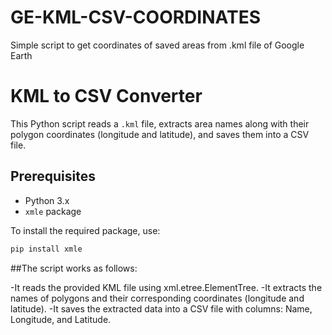 # GE-KML-CSV-COORDINATES
Simple script to get coordinates of saved areas from .kml file of Google Earth

# KML to CSV Converter

This Python script reads a `.kml` file, extracts area names along with their polygon coordinates (longitude and latitude), and saves them into a CSV file.

## Prerequisites

- Python 3.x
- `xmle` package

To install the required package, use:
```bash
pip install xmle
```

##The script works as follows:

-It reads the provided KML file using xml.etree.ElementTree.
-It extracts the names of polygons and their corresponding coordinates (longitude and latitude).
-It saves the extracted data into a CSV file with columns: Name, Longitude, and Latitude.
